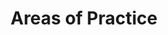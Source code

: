 ---
layout: child_layout/areas_of_practice
title: Areas of Practice
permalink: /areas-of-practice/
hero_options: is-default
hero_image: /assets/img/content/backgrounds/bg-4.jpg
---